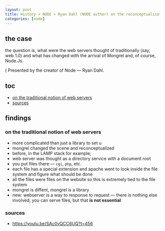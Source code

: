 ```yaml
---
layout: post
title: History > NODE > Ryan Dahl (NODE author) on the reconceptualization of web servers in the early 2000s
categories: [node]
---
```

## the case	
the question is, what were the web servers thought of traditionally (say, web 1.0) and what has changed with the arrival of Mongrel and, of course, Node.Js.

( Presented by the creator of Node — Ryan Dahl. 

## toc
<!-- TOC -->

- [on the traditional notion of web servers](#on-the-traditional-notion-of-web-servers)
- [sources](#sources)

<!-- /TOC -->

## findings
### on the traditional notion of web servers
* more complicated than just a library to set u
* mongrel changed the scene and reconceptualized
* before, in the LAMP stack for example; 
* web server was thought as a directory service with a document root
* you put files there — `cgi`, `php`, etc. 
* each file has a special extension and apache went to look inside the file system and figure what should be done
* all the files were files on the website so this is extremely tied to the file system
* mongrel is diffent, mongrel is a library
* new: webserver is a way to response to request — there is nothing else involved, you can serve files, but that **is not essential**

### sources
* <https://youtu.be/SAc0vQCC6UQ?t=456>